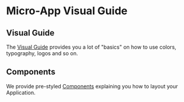 # Micro-App Visual Guide



## Visual Guide

The [Visual Guide](visual-guide/) provides you a lot of "basics" on how
to use colors, typography, logos and so on.


## Components

We provide pre-styled [Components](components/) explaining you how to layout your Application.

